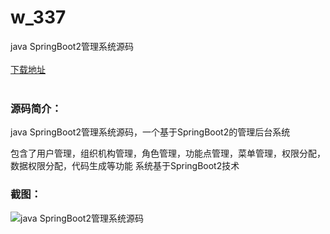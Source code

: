 # w_337
java SpringBoot2管理系统源码
<br/></br>
[下载地址](https://www.uuid2.com/337.html "下载地址")
<br/></br>
<h3>源码简介：</h3>
<p>java SpringBoot2管理系统源码，一个基于SpringBoot2的管理后台系统<p>
<p>包含了用户管理，组织机构管理，角色管理，功能点管理，菜单管理，权限分配，数据权限分配，代码生成等功能 系统基于SpringBoot2技术<p>
<h3>截图：</h3>
<img src="https://www.uuid2.com/wp-content/uploads/img/202105/9ee2854878.jpg" alt="java SpringBoot2管理系统源码">
